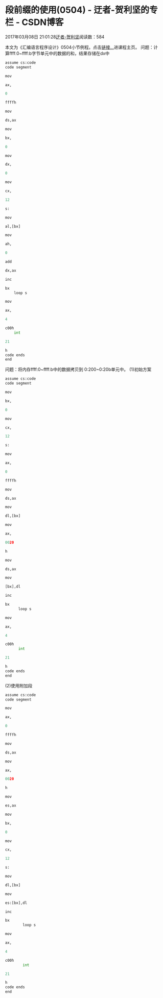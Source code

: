 
# 段前缀的使用(0504) - 迂者-贺利坚的专栏 - CSDN博客

2017年03月08日 21:01:28[迂者-贺利坚](https://me.csdn.net/sxhelijian)阅读数：584


本文为《汇编语言程序设计》0504小节例程。点击[链接…](http://blog.csdn.net/sxhelijian/article/details/56671827)进课程主页。
问题：计算ffff:0~ffff:b字节单元中的数据的和，结果存储在dx中
```python
assume cs:code
code segment
```
```python
mov
```
```python
ax,
```
```python
0
```
```python
ffffh
```
```python
mov
```
```python
ds,ax
```
```python
mov
```
```python
bx,
```
```python
0
```
```python
mov
```
```python
dx,
```
```python
0
```
```python
mov
```
```python
cx,
```
```python
12
```
```python
s:
```
```python
mov
```
```python
al,[bx]
```
```python
mov
```
```python
ah,
```
```python
0
```
```python
add
```
```python
dx,ax
```
```python
inc
```
```python
bx
    loop s
```
```python
mov
```
```python
ax,
```
```python
4
```
```python
c00h
    int
```
```python
21
```
```python
h
code ends
end
```
问题：将内存ffff:0~ffff:b中的数据拷贝到 0:200~0:20b单元中。
(1)初始方案
```python
assume cs:code
code segment
```
```python
mov
```
```python
bx,
```
```python
0
```
```python
mov
```
```python
cx,
```
```python
12
```
```python
s:
```
```python
mov
```
```python
ax,
```
```python
0
```
```python
ffffh
```
```python
mov
```
```python
ds,ax
```
```python
mov
```
```python
dl,[bx]
```
```python
mov
```
```python
ax,
```
```python
0020
```
```python
h
```
```python
mov
```
```python
ds,ax
```
```python
mov
```
```python
[bx],dl
```
```python
inc
```
```python
bx 
      loop s
```
```python
mov
```
```python
ax,
```
```python
4
```
```python
c00h
      int
```
```python
21
```
```python
h
code ends
end
```
(2)使用附加段
```python
assume cs:code
code segment
```
```python
mov
```
```python
ax,
```
```python
0
```
```python
ffffh
```
```python
mov
```
```python
ds,ax
```
```python
mov
```
```python
ax,
```
```python
0020
```
```python
h
```
```python
mov
```
```python
es,ax
```
```python
mov
```
```python
bx,
```
```python
0
```
```python
mov
```
```python
cx,
```
```python
12
```
```python
s:
```
```python
mov
```
```python
dl,[bx]
```
```python
mov
```
```python
es:[bx],dl
```
```python
inc
```
```python
bx
        loop s
```
```python
mov
```
```python
ax,
```
```python
4
```
```python
c00h
        int
```
```python
21
```
```python
h
code ends
end
```

